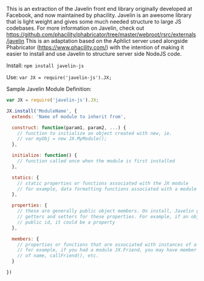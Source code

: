 This is an extraction of the Javelin front end library originally developed at Facebook, and now maintained by phacility.
Javelin is an awesome library that is light weight and gives some much needed structure to large JS codebases. For more information on Javelin, check out https://github.com/phacility/phabricator/tree/master/webroot/rsrc/externals/javelin
This is an adaptation based on the Aphlict server used alongside Phabricator (https://www.phacility.com/) with the intention of making it easier to install and use Javelin to structure server side NodeJS code.

Install:
`npm install javelin-js`

Use:
`var JX = require('javelin-js').JX;`

Sample Javelin Module Definition:
```javascript
var JX = require('javelin-js').JX;

JX.install('ModuleName', {
  extends: 'Name of module to inherit from',

  construct: function(param1, param2, ...) {
    // function to initialize an object created with new, ie.
    // var myObj = new JX.MyModule();
  },

  initialize: function() {
    // function called once when the module is first installed
  },

  statics: {
    // static properties or functions associated with the JX module
    // for example, data formatting functions associated with a module
  },

  properties: {
    // these are generally public object members. On install, Javelin generates
    // getters and setters for these properties. For example, if an object had a
    // public id, it could be a property
  },

  members: {
    // properties or functions that are associated with instances of a JX module
    // for example, if you had a module JX.Friend, you may have member properties
    // of name, callFriend(), etc.
  }

})
```
